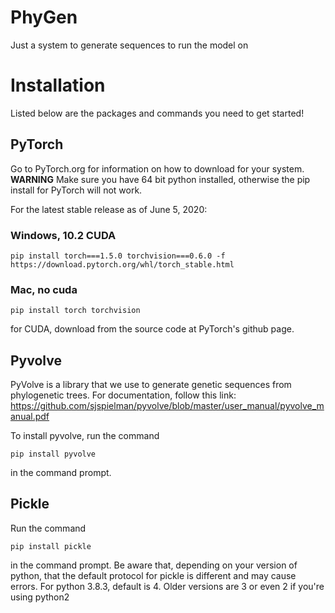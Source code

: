# PhyGen
Just a system to generate sequences to run the model on

# Installation
Listed below are the packages and commands you need to get started!

## PyTorch
Go to PyTorch.org for information on how to download for your system. **WARNING** Make sure you have 64 bit python installed, otherwise the pip install for PyTorch will not work.

For the latest stable release as of June 5, 2020:
### Windows, 10.2 CUDA
```
pip install torch===1.5.0 torchvision===0.6.0 -f https://download.pytorch.org/whl/torch_stable.html
```
### Mac, no cuda
```
pip install torch torchvision
```
for CUDA, download from the source code at PyTorch's github page.


## Pyvolve
PyVolve is a library that we use to generate genetic sequences from phylogenetic trees. 
For documentation, follow this link: 
https://github.com/sjspielman/pyvolve/blob/master/user_manual/pyvolve_manual.pdf

To install pyvolve, run the command 
```
pip install pyvolve
```
in the command prompt.

## Pickle

Run the command 
```
pip install pickle
```
in the command prompt.
Be aware that, depending on your version of python, that the default protocol for pickle is different and may cause errors.
For python 3.8.3, default is 4. Older versions are 3 or even 2 if you're using python2


